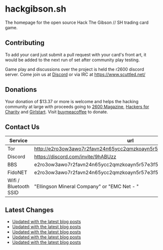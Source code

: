 # hackgibson.sh
The homepage for the open source Hack The Gibson // SH trading card game.


## Contributing

To add your card just submit a pull request with your card's front art, it would be added to the next run of set after community play testing.

Game play and discussions over the project is held the r2600 discord server. Come join us at [Discord](https://discord.com/invite/9hABUzz) or via IRC at https://www.scuttled.net/


## Donations

Your donation of $13.37 or more is welcome and helps the hacking community at large with proceeds going to [2600 Magazine](https://2600.com/), [Hackers for Charity](https://hackersforcharity.org) and [Girlstart](https://girlstart.org).  Visit [buymeacoffee](https://www.buymeacoffee.com/hackgibson.sh) to donate.


## Contact Us

Service | url
-|-
Tor | http://e2ro3ow3awo7r2favn24n65ycc2qmzkoayn5r57e3f56nvjwdcgg32ad.onion
Discord | https://discord.com/invite/9hABUzz
BBS | e2ro3ow3awo7r2favn24n65ycc2qmzkoayn5r57e3f56nvjwdcgg32ad.onion:23
FidoNET | e2ro3ow3awo7r2favn24n65ycc2qmzkoayn5r57e3f56nvjwdcgg32ad.onion:24554
Wifi / Bluetooth SSID | "Ellingson Mineral Company" or "EMC Net - <fidonet address>"

## Latest Changes
<!-- BLOG-POST-LIST:START -->
- [Updated with the latest blog posts](https://github.com/DFW2600/hackgibson.sh/commit/292209474af372331fc7bddf63ea17b56ce0c9f8)
- [Updated with the latest blog posts](https://github.com/DFW2600/hackgibson.sh/commit/7eaffcddf393d818a0bcfaae85c3f8dc9b2326dc)
- [Updated with the latest blog posts](https://github.com/DFW2600/hackgibson.sh/commit/9367d2c383338883ea75b4a6ffedac1b16a82a7b)
- [Updated with the latest blog posts](https://github.com/DFW2600/hackgibson.sh/commit/97e166462aefceb361d612da9d64ba1eaaf66cb6)
- [Updated with the latest blog posts](https://github.com/DFW2600/hackgibson.sh/commit/5f7f7eb197f3d4fa4a069867e8820fe490bba9ba)
<!-- BLOG-POST-LIST:END -->
